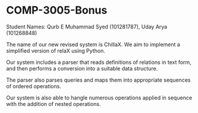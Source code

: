 # COMP-3005-Bonus

Student Names: Qurb E Muhammad Syed (101281787), Uday Arya (101268848)

The name of our new revised system is ChillaX. We aim to implement a simplified version of relaX using Python.

Our system includes a parser that reads definitions of relations in text form, and then performs a conversion into a suitable data structure.

The parser also parses queries and maps them into appropriate sequences of ordered operations.

Our system is also able to hangle numerous operations applied in sequence with the addition of nested operations. 